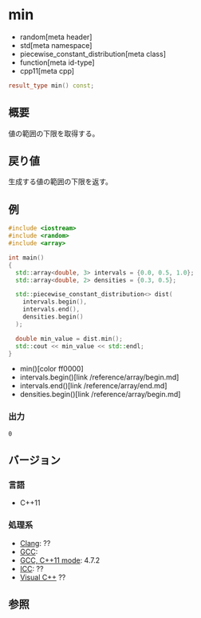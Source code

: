# min
* random[meta header]
* std[meta namespace]
* piecewise_constant_distribution[meta class]
* function[meta id-type]
* cpp11[meta cpp]

```cpp
result_type min() const;
```

## 概要
値の範囲の下限を取得する。


## 戻り値
生成する値の範囲の下限を返す。


## 例
```cpp
#include <iostream>
#include <random>
#include <array>

int main()
{
  std::array<double, 3> intervals = {0.0, 0.5, 1.0};
  std::array<double, 2> densities = {0.3, 0.5};

  std::piecewise_constant_distribution<> dist(
    intervals.begin(),
    intervals.end(),
    densities.begin()
  );

  double min_value = dist.min();
  std::cout << min_value << std::endl;
}
```
* min()[color ff0000]
* intervals.begin()[link /reference/array/begin.md]
* intervals.end()[link /reference/array/end.md]
* densities.begin()[link /reference/array/begin.md]

### 出力
```
0
```

## バージョン
### 言語
- C++11

### 処理系
- [Clang](/implementation.md#clang): ??
- [GCC](/implementation.md#gcc): 
- [GCC, C++11 mode](/implementation.md#gcc): 4.7.2
- [ICC](/implementation.md#icc): ??
- [Visual C++](/implementation.md#visual_cpp) ??


## 参照


